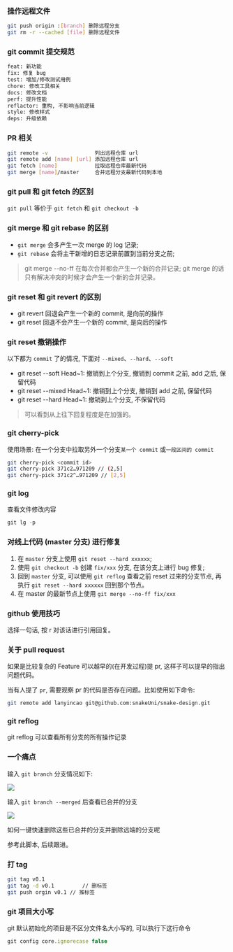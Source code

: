 ### 操作远程文件

```bash
git push origin :[branch] 删除远程分支
git rm -r --cached [file] 删除远程文件
```

### git commit 提交规范

```bash
feat: 新功能
fix: 修复 bug
test: 增加/修改测试用例
chore: 修改工具相关
docs: 修改文档
perf: 提升性能
reflactor: 重构, 不影响当前逻辑
style: 修改样式
deps: 升级依赖
```

### PR 相关

```bash
git remote -v               列出远程仓库 url
git remote add [name] [url] 添加远程仓库 url
git fetch [name]            拉取远程仓库最新代码
git merge [name]/master     合并远程分支最新代码到本地
```

### git pull 和 git fetch 的区别

`git pull` 等价于 `git fetch` 和 `git checkout -b`

### git merge 和 git rebase 的区别

* `git merge` 会多产生一次 merge 的 log 记录;
* `git rebase` 会将主干新增的日志记录前置到当前分支之前;

> git merge --no-ff 在每次合并都会产生一个新的合并记录; git merge 的话只有解决冲突的时候才会产生一个新的合并记录。

### git reset 和 git revert 的区别

* git revert 回退会产生一个新的 commit, 是向前的操作
* git reset 回退不会产生一个新的 commit, 是向后的操作

### git reset 撤销操作

以下都为 `commit` 了的情况, 下面对 `--mixed`、`--hard`、`--soft`

* git reset --soft Head~1: 撤销到上个分支, 撤销到 commit 之前, add 之后, 保留代码
* git reset --mixed Head~1: 撤销到上个分支, 撤销到 add 之前, 保留代码
* git reset --hard Head~1: 撤销到上个分支, 不保留代码

> 可以看到从上往下回复程度是在加强的。

### git cherry-pick

使用场景: 在一个分支中拉取另外一个分支`某一个 commit` 或`一段区间的 commit`

```bash
git cherry-pick <commit id>
git cherry-pick 371c2…971209 // (2,5]
git cherry-pick 371c2^…971209 // [2,5]
```

### git log

查看文件修改内容

```js
git lg -p
```

### 对线上代码 (master 分支) 进行修复

1. 在 `master` 分支上使用 `git reset --hard xxxxxx`;
2. 使用 `git checkout -b` 创建 `fix/xxx` 分支, 在该分支上进行 bug 修复;
3. 回到 `master` 分支, 可以使用 `git reflog` 查看之前 reset 过来的分支节点, 再执行 `git reset --hard xxxxxx` 回到那个节点。
4. 在 master 的最新节点上使用 `git merge --no-ff fix/xxx`

### github 使用技巧

选择一句话, 按 r 对该话进行引用回复。

### 关于 pull request

如果是比较复杂的 Feature 可以越早的(在开发过程)提 pr, 这样子可以提早的指出问题代码。

当有人提了 `pr`, 需要观察 pr 的代码是否存在问题。比如使用如下命令:

```bash
git remote add lanyincao git@github.com:snakeUni/snake-design.git
```

### git reflog

git reflog 可以查看所有分支的所有操作记录

### 一个痛点

输入 `git branch` 分支情况如下:

![](http://with.muyunyun.cn/c5586a56a252a983713f306ea2902255.jpg)

输入 `git branch --merged` 后查看已合并的分支

![](http://with.muyunyun.cn/38861f42cde27e6d1ae0ecc73a7f2357.jpg)

如何一键快速删除这些已合并的分支并删除远端的分支呢

参考此脚本, 后续跟进。

### 打 tag

```bash
git tag v0.1
git tag -d v0.1         // 删标签
git push orgin v0.1 // 推标签
```

### git 项目大小写

git 默认初始化的项目是不区分文件名大小写的, 可以执行下这行命令

```js
git config core.ignorecase false
```